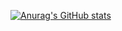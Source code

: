 [![Anurag's GitHub stats](https://github-readme-stats.vercel.app/api?Cponterz=anuraghazra)](https://github.com/anuraghazra/github-readme-stats)

